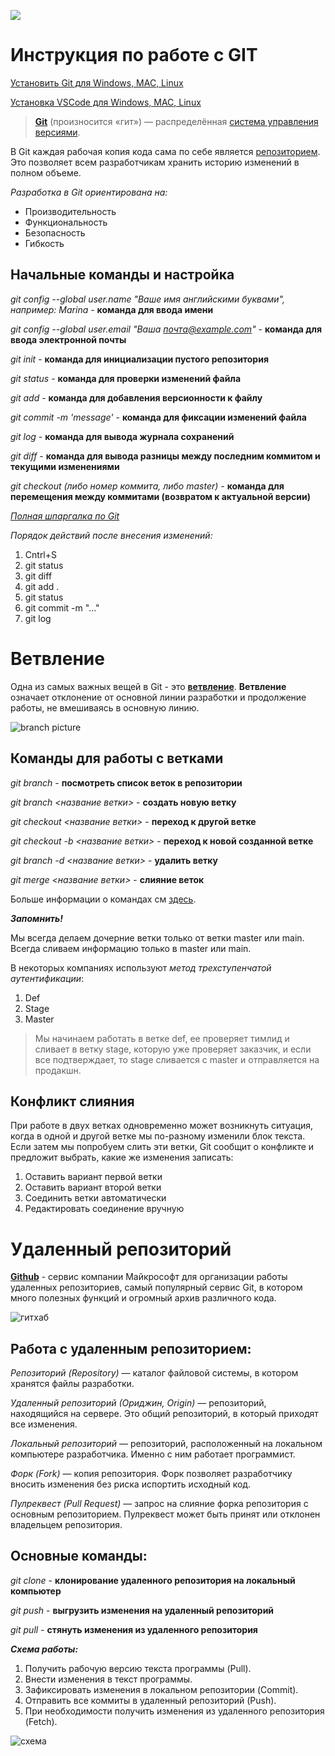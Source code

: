 ![](https://upload.wikimedia.org/wikipedia/commons/e/e0/Git-logo.svg)


# Инструкция по работе с GIT

[Установить Git для Windows, MAC, Linux](https://git-scm.com/downloads)

[Установка VSCode для Windows, MAC, Linux](https://code.visualstudio.com/download)

>[**Git**][1] (произносится «гит») — распределённая [система управления версиями][2].

В Git каждая рабочая копия кода сама по себе является [репозиторием][3]. Это позволяет всем разработчикам хранить историю изменений в полном объеме.

*Разработка в Git ориентирована на:*
- Производительность
- Функциональность 
- Безопасность
- Гибкость

## Начальные команды и настройка


*git config --global user.name "Ваше имя английскими буквами", например: Marina* - **команда для ввода имени**

*git config --global user.email "Ваша почта@example.com"* - **команда для ввода электронной почты**

*git init* - **команда для инициализации пустого репозитория**

*git status* - **команда для проверки изменений файла**

*git add* - **команда для добавления версионности к файлу**

*git commit -m 'message'* - **команда для фиксации изменений файла**

*git log* - **команда для вывода журнала сохранений**

*git diff* - **команда для вывода разницы между последним коммитом и текущими изменениями**

*git checkout (либо номер коммита, либо master)* - **команда для перемещения между коммитами (возвратом к актуальной версии)**  

[*Полная шпаргалка по Git*](https://training.github.com/downloads/ru/github-git-cheat-sheet/)

*Порядок действий после внесения изменений:*
1. Cntrl+S 
2. git status
3. git diff
4. git add .
5. git status
6. git commit -m "..."
7. git log


[1]:https://ru.wikipedia.org/wiki/Git
[2]:https://ru.wikipedia.org/wiki/%D0%A1%D0%B8%D1%81%D1%82%D0%B5%D0%BC%D0%B0_%D1%83%D0%BF%D1%80%D0%B0%D0%B2%D0%BB%D0%B5%D0%BD%D0%B8%D1%8F_%D0%B2%D0%B5%D1%80%D1%81%D0%B8%D1%8F%D0%BC%D0%B8
[3]:(https://ru.wikipedia.org/wiki/%D0%A0%D0%B5%D0%BF%D0%BE%D0%B7%D0%B8%D1%82%D0%BE%D1%80%D0%B8%D0%B9)


# Ветвление

Одна из самых важных вещей в Git - это [**ветвление**](https://git-scm.com/book/ru/v2/%D0%92%D0%B5%D1%82%D0%B2%D0%BB%D0%B5%D0%BD%D0%B8%D0%B5-%D0%B2-Git-%D0%9E%D1%81%D0%BD%D0%BE%D0%B2%D1%8B-%D0%B2%D0%B5%D1%82%D0%B2%D0%BB%D0%B5%D0%BD%D0%B8%D1%8F-%D0%B8-%D1%81%D0%BB%D0%B8%D1%8F%D0%BD%D0%B8%D1%8F).
**Ветвление** означает отклонение от основной линии разработки и продолжение работы, не вмешиваясь в основную линию.

![branch picture](https://www.nobledesktop.com/image/gitresources/git-branches-merge.png)


## Команды для работы с ветками

*git branch* - **посмотреть список веток в репозитории**

*git branch <название ветки>* - **создать новую ветку**

*git checkout <название ветки>* - **переход к другой ветке**

*git checkout -b <название ветки>* - **переход к новой созданной ветке**

*git branch -d <название ветки>* - **удалить ветку**

*git merge <название ветки>* - **слияние веток**

Больше информации о командах см [здесь](https://git-scm.com/book/ru/v2/%D0%9F%D1%80%D0%B8%D0%BB%D0%BE%D0%B6%D0%B5%D0%BD%D0%B8%D0%B5-C%3A-%D0%9A%D0%BE%D0%BC%D0%B0%D0%BD%D0%B4%D1%8B-Git-%D0%92%D0%B5%D1%82%D0%B2%D0%BB%D0%B5%D0%BD%D0%B8%D0%B5-%D0%B8-%D1%81%D0%BB%D0%B8%D1%8F%D0%BD%D0%B8%D1%8F).


***Запомнить!***

Мы всегда делаем дочерние ветки только от ветки master или main. Всегда сливаем информацию только в master или main.

В некоторых компаниях используют *метод трехступенчатой аутентификации*:
1. Def
2. Stage
3. Master

>Мы начинаем работать в ветке def, ее проверяет тимлид и сливает в ветку stage, которую уже проверяет заказчик, и если все подтверждает, то stage сливается с master и отправляется на продакшн.

## Конфликт слияния

При работе в двух ветках одновременно может
возникнуть ситуация, когда в одной и другой
ветке мы по-разному изменили блок текста.
Если затем мы попробуем слить эти ветки, Git
сообщит о конфликте и предложит выбрать,
какие же изменения записать:
1. Оставить вариант первой ветки 
2. Оставить вариант второй ветки
3. Соединить ветки автоматически
4. Редактировать соединение вручную

# Удаленный репозиторий

[**Github**](https://github.com/) - cервис компании Майкрософт для организации работы удаленных
репозиториев, cамый популярный сервис Git, в котором много полезных функций и огромный архив различного кода.

![гитхаб](https://www.tadviser.ru/images/thumb/3/34/GitHub_-_%D1%81%D0%B0%D0%BD%D0%BA%D1%86%D0%B8%D0%B8.jpeg/840px-GitHub_-_%D1%81%D0%B0%D0%BD%D0%BA%D1%86%D0%B8%D0%B8.jpeg)

## Работа с удаленным репозиторием:

*Репозиторий (Repository)*  — каталог файловой системы, в котором хранятся файлы разработки.

*Удаленный репозиторий (Ориджин, Origin)* — репозиторий, находящийся на сервере. Это общий репозиторий, в который приходят все изменения.

*Локальный репозиторий* — репозиторий, расположенный на локальном компьютере разработчика. Именно с ним работает программист.

*Форк (Fork)* — копия репозитория. Форк позволяет разработчику вносить изменения без риска испортить исходный код.

*Пулреквест (Pull Request)* — запрос на слияние форка репозитория с основным репозиторием. Пулреквест может быть принят или отклонен владельцем репозитория.

## Основные команды:

*git clone* - **клонирование удаленного репозитория на локальный компьютер**

*git push* - **выгрузить изменения на удаленный репозиторий**

*git pull* - **стянуть изменения из удаленного репозитория**


***Схема работы:***

1. Получить рабочую версию текста программы (Pull).
2. Внести изменения в текст программы.
3. Зафиксировать изменения в локальном репозитории (Commit).
4. Отправить все коммиты в удаленный репозиторий (Push).
5. При необходимости получить изменения из удаленного репозитория (Fetch).

![схема](https://progtips.ru/wp-content/uploads/2021/05/git5.png)